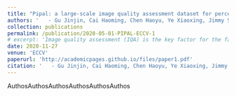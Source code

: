 ```yaml
---
title: "Pipal: a large-scale image quality assessment dataset for perceptual image restoration"
authors: '   - Gu Jinjin, Cai Haoming, Chen Haoyu, Ye Xiaoxing, Jimmy S Ren, Dong Chao'
collection: publications
permalink: /publication/2020-05-01-PIPAL-ECCV-1
# excerpt: 'Image quality assessment (IQA) is the key factor for the fast development of image restoration (IR) algorithms. The most recent IR methods based on Generative Adversarial Networks (GANs) have achieved significant improvement in visual performance, but also presented great challenges for quantitative evaluation. Notably, we observe an increasing inconsistency between perceptual quality and the evaluation results. Then we raise two questions: (1) Can existing IQA methods objectively evaluate recent IR algorithms? (2) When focus on beating current benchmarks, are we getting better IR algorithms? To answer these questions and promote the development of IQA methods, we contribute a large-scale IQA dataset, called Perceptual Image Processing Algorithms (PIPAL) dataset. Especially, this dataset includes the results of GAN-based methods, which are missing in previous datasets. We collect more than 1.13 million human judgments to assign subjective scores for PIPAL images using the more reliable “Elo system”. Based on PIPAL, we present new benchmarks for both IQA and super-resolution methods. Our results indicate that existing IQA methods cannot fairly evaluate GAN-based IR algorithms. While using appropriate evaluation methods is important, IQA methods should also be updated along with the development of IR algorithms. At last, we improve the performance of IQA networks on GAN-based distortions by introducing anti-aliasing pooling. Experiments show the effectiveness of the proposed method.'
date: 2020-11-27
venue: 'ECCV'
paperurl: 'http://academicpages.github.io/files/paper1.pdf'
citation: '   - Gu Jinjin, Cai Haoming, Chen Haoyu, Ye Xiaoxing, Jimmy S Ren, Dong Chao'
---
```

AuthosAuthosAuthosAuthosAuthosAuthos